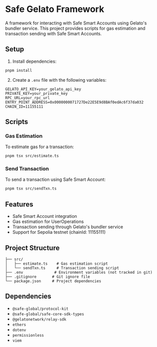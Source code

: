 # Safe Gelato Framework

A framework for interacting with Safe Smart Accounts using Gelato's bundler service. This project provides scripts for gas estimation and transaction sending with Safe Smart Accounts.

## Setup

1. Install dependencies:
```bash
pnpm install
```

2. Create a `.env` file with the following variables:
```env
GELATO_API_KEY=your_gelato_api_key
PRIVATE_KEY=your_private_key
RPC_URL=your_rpc_url
ENTRY_POINT_ADDRESS=0x0000000071727De22E5E9d8BAf0edAc6f37da032
CHAIN_ID=11155111
```

## Scripts

### Gas Estimation
To estimate gas for a transaction:
```bash
pnpm tsx src/estimate.ts
```

### Send Transaction
To send a transaction using Safe Smart Account:
```bash
pnpm tsx src/sendTxn.ts
```

## Features

- Safe Smart Account integration
- Gas estimation for UserOperations
- Transaction sending through Gelato's bundler service
- Support for Sepolia testnet (chainId: 11155111)

## Project Structure

```
├── src/
│   ├── estimate.ts    # Gas estimation script
│   └── sendTxn.ts     # Transaction sending script
├── .env              # Environment variables (not tracked in git)
├── .gitignore       # Git ignore file
└── package.json     # Project dependencies
```

## Dependencies

- `@safe-global/protocol-kit`
- `@safe-global/safe-core-sdk-types`
- `@gelatonetwork/relay-sdk`
- `ethers`
- `dotenv`
- `permissionless`
- `viem` 